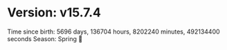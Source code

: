 # Version: v15.7.4
Time since birth: 5696 days, 136704 hours, 8202240 minutes, 492134400 seconds
Season: Spring 🌸
